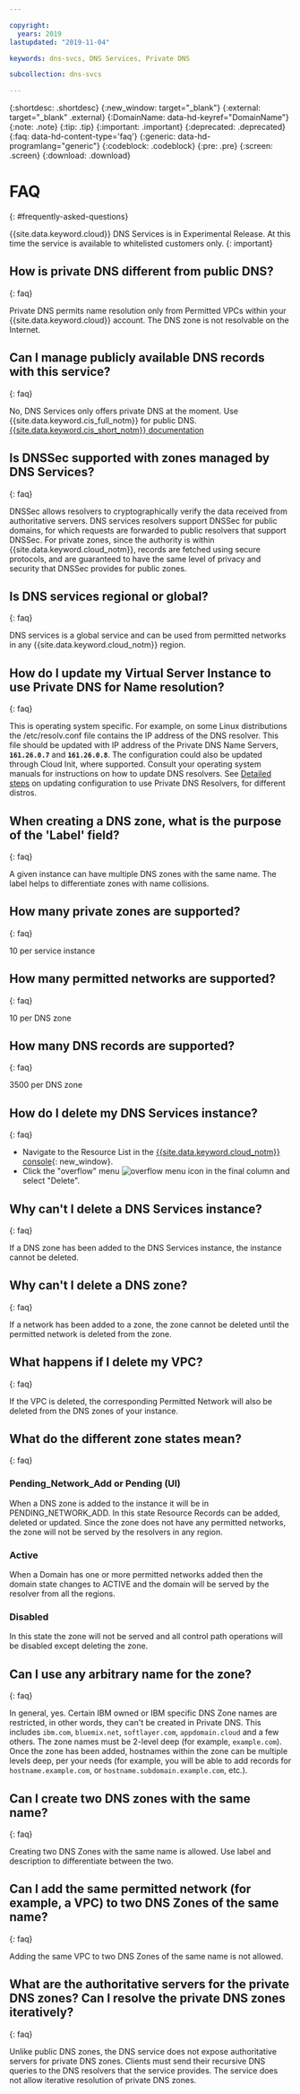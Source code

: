 ```yaml
---

copyright:
  years: 2019
lastupdated: "2019-11-04"

keywords: dns-svcs, DNS Services, Private DNS 

subcollection: dns-svcs

---
```



{:shortdesc: .shortdesc}
{:new_window: target="_blank"}
{:external: target="_blank" .external}
{:DomainName: data-hd-keyref="DomainName"} 
{:note: .note}
{:tip: .tip}
{:important: .important}
{:deprecated: .deprecated}
{:faq: data-hd-content-type='faq'}
{:generic: data-hd-programlang="generic"}
{:codeblock: .codeblock}
{:pre: .pre}
{:screen: .screen}
{:download: .download}

# FAQ
{: #frequently-asked-questions}

{{site.data.keyword.cloud}} DNS Services is in Experimental Release. At this time the service is available to whitelisted customers only.
{: important}

## How is private DNS different from public DNS?
{: faq}

Private DNS permits name resolution only from Permitted VPCs within your {{site.data.keyword.cloud}} account. The DNS zone is not resolvable on the Internet.

## Can I manage publicly available DNS records with this service?
{: faq}

No, DNS Services only offers private DNS at the moment. Use {{site.data.keyword.cis_full_notm}} for public DNS. [{{site.data.keyword.cis_short_notm}} documentation](/docs/infrastructure/cis?topic=cis-getting-started#getting-started)

## Is DNSSec supported with zones managed by DNS Services?
{: faq}

DNSSec allows resolvers to cryptographically verify the data received from authoritative servers. DNS services resolvers support DNSSec for public domains, for which requests are forwarded to public resolvers that support DNSSec. For private zones, since the authority is within {{site.data.keyword.cloud_notm}}, records are fetched using secure protocols, and are guaranteed to have the same level of privacy and security that DNSSec provides for public zones.

## Is DNS services regional or global?
{: faq}

DNS services is a global service and can be used from permitted networks in any {{site.data.keyword.cloud_notm}} region.

## How do I update my Virtual Server Instance to use Private DNS for Name resolution?
{: faq}

This is operating system specific. For example, on some Linux distributions the /etc/resolv.conf file contains the IP address of the DNS resolver. This file should be updated with IP address of the Private DNS Name Servers, **`161.26.0.7`** and **`161.26.0.8`**. The configuration could also be updated through Cloud Init, where supported. Consult your operating system manuals for instructions on how to update DNS resolvers. See [Detailed steps](/docs/dns-svcs?topic=dns-svcs-managing-dns-zones-api#updating-dns-resolver) on updating configuration to use Private DNS Resolvers, for different distros.

## When creating a DNS zone, what is the purpose of the 'Label' field?
{: faq}

A given instance can have multiple DNS zones with the same name. The label helps to differentiate zones with name collisions.

## How many private zones are supported?
{: faq}

10 per service instance

## How many permitted networks are supported?
{: faq}

10 per DNS zone

## How many DNS records are supported?
{: faq}

3500 per DNS zone

## How do I delete my DNS Services instance?
{: faq}

- Navigate to the Resource List in the [{{site.data.keyword.cloud_notm}} console](https://{DomainName}/){: new_window}.
- Click the "overflow" menu ![overflow menu icon](/icons/actions-icon-vertical.svg "overflow menu icon") in the final column and select "Delete".

## Why can't I delete a DNS Services instance?
{: faq}

If a DNS zone has been added to the DNS Services instance, the instance cannot be deleted.

## Why can't I delete a DNS zone?
{: faq}

If a network has been added to a zone, the zone cannot be deleted until the permitted network is deleted from the zone.

## What happens if I delete my VPC?
{: faq}

If the VPC is deleted, the corresponding Permitted Network will also be deleted from the DNS zones of your instance.


## What do the different zone states mean?
{: faq}
### Pending_Network_Add or Pending (UI)
When a DNS zone is added to the instance it will be in PENDING_NETWORK_ADD. In this state Resource Records can be added, deleted or updated. Since the zone does not have any permitted networks, the zone will not be served by the resolvers in any region.

### Active
When a Domain has one or more permitted networks added then the domain state changes to ACTIVE and the domain will be served by the resolver from all the regions.

### Disabled
In this state the zone will not be served and all control path operations will be disabled except deleting the zone.


## Can I use any arbitrary name for the zone?
{: faq}

In general, yes. Certain IBM owned or IBM specific DNS Zone names are restricted, in other words, they can't be created in Private DNS. This includes `ibm.com`, `bluemix.net`, `softlayer.com`, `appdomain.cloud` and a few others. The zone names must be 2-level deep (for example, `example.com`). Once the zone has been added, hostnames within the zone can be multiple levels deep, per your needs (for example, you will be able to add records for `hostname.example.com`, or `hostname.subdomain.example.com`, etc.).

## Can I create two DNS zones with the same name? 
{: faq}

Creating two DNS Zones with the same name is allowed. Use label and description to differentiate between the two.

## Can I add the same permitted network (for example, a VPC) to two DNS Zones of the same name?
{: faq}

Adding the same VPC to two DNS Zones of the same name is not allowed. 

 
## What are the authoritative servers for the private DNS zones? Can I resolve the private DNS zones iteratively?
{: faq}

Unlike public DNS zones, the DNS service does not expose authoritative servers for private DNS zones. Clients must send their recursive DNS queries to the DNS resolvers that the service provides. The service does not allow iterative resolution of private DNS zones.
